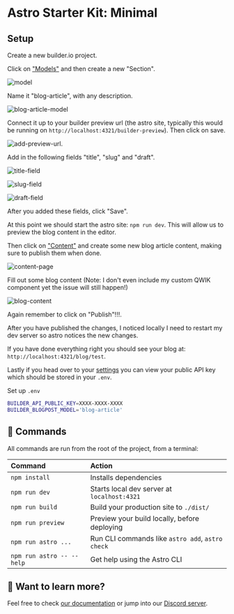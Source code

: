 # Astro Starter Kit: Minimal

## Setup

Create a new builder.io project. 

Click on ["Models"](https://builder.io/models) and then create a new "Section".


![model](./docs/images/create-model-section.PNG)

Name it "blog-article", with any description.

![blog-article-model](./docs/images/new-blog-article-model.PNG)

Connect it up to your builder preview url (the astro site, typically this would be running on `http://localhost:4321/builder-preview`). Then click on save.

![add-preview-url](./docs/images/add-preview-url.PNG).

Add in the following fields "title", "slug" and "draft". 

![title-field](./docs/images/title-field.PNG)

![slug-field](./docs/images/slug-field.PNG)

![draft-field](./docs/images/draft-field.PNG)

After you added these fields, click "Save".

At this point we should start the astro site: `npm run dev`. This will allow us to preview the blog content in the editor.

Then click on ["Content"](https://builder.io/content) and create some new blog article content, making sure to publish them when done.

![content-page](./docs/images/content-page.PNG)

Fill out some blog content (Note: I don't even include my custom QWIK component yet the issue will still happen!)

![blog-content](./docs/images/my-blog.PNG)

Again remember to click on "Publish"!!!.

After you have published the changes, I noticed locally I need to restart my dev server so astro notices the new changes.

If you have done everything right you should see your blog at: `http://localhost:4321/blog/test`.

Lastly if you head over to your [settings](https://builder.io/account/space) you can view your public API key which should be stored in your `.env`.

Set up `.env`

```bash
BUILDER_API_PUBLIC_KEY=XXXX-XXXX-XXXX
BUILDER_BLOGPOST_MODEL='blog-article'
```


## 🧞 Commands

All commands are run from the root of the project, from a terminal:

| Command                   | Action                                           |
| :------------------------ | :----------------------------------------------- |
| `npm install`             | Installs dependencies                            |
| `npm run dev`             | Starts local dev server at `localhost:4321`      |
| `npm run build`           | Build your production site to `./dist/`          |
| `npm run preview`         | Preview your build locally, before deploying     |
| `npm run astro ...`       | Run CLI commands like `astro add`, `astro check` |
| `npm run astro -- --help` | Get help using the Astro CLI                     |

## 👀 Want to learn more?

Feel free to check [our documentation](https://docs.astro.build) or jump into our [Discord server](https://astro.build/chat).
